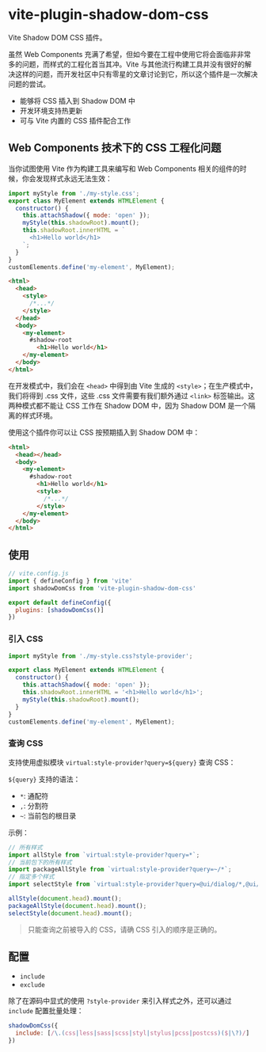 # vite-plugin-shadow-dom-css

Vite Shadow DOM CSS 插件。

虽然 Web Components 充满了希望，但如今要在工程中使用它将会面临非非常多的问题，而样式的工程化首当其冲。Vite 与其他流行构建工具并没有很好的解决这样的问题，而开发社区中只有零星的文章讨论到它，所以这个插件是一次解决问题的尝试。

- 能够将 CSS 插入到 Shadow DOM 中
- 开发环境支持热更新
- 可与 Vite 内置的 CSS 插件配合工作

## Web Components 技术下的 CSS 工程化问题

当你试图使用 Vite 作为构建工具来编写和 Web Components 相关的组件的时候，你会发现样式永远无法生效： 

```js
import myStyle from './my-style.css';
export class MyElement extends HTMLElement {
  constructor() {
    this.attachShadow({ mode: 'open' });
    myStyle(this.shadowRoot).mount();
    this.shadowRoot.innerHTML = `
      <h1>Hello world</h1>
    `;
  }
}
customElements.define('my-element', MyElement);
```

```html
<html>
  <head>
    <style>
      /*...*/
    </style>
  </head>
  <body>
    <my-element>
      #shadow-root
      	<h1>Hello world</h1>
    </my-element>
  </body>
</html>
```

在开发模式中，我们会在 `<head>` 中得到由 Vite 生成的 `<style>`；在生产模式中，我们将得到 .css 文件，这些 .css 文件需要有我们额外通过 `<link>` 标签输出。这两种模式都不能让 CSS 工作在 Shadow DOM 中，因为 Shadow DOM 是一个隔离的样式环境。

使用这个插件你可以让 CSS 按预期插入到 Shadow DOM 中：

```html
<html>
  <head></head>
  <body>
    <my-element>
      #shadow-root
      	<h1>Hello world</h1>
        <style>
          /*...*/
        </style>
    </my-element>
  </body>
</html>
```

## 使用

```js
// vite.config.js
import { defineConfig } from 'vite'
import shadowDomCss from 'vite-plugin-shadow-dom-css'

export default defineConfig({
  plugins: [shadowDomCss()]
})
```

### 引入 CSS

```js
import myStyle from './my-style.css?style-provider';

export class MyElement extends HTMLElement {
  constructor() {
    this.attachShadow({ mode: 'open' });
    this.shadowRoot.innerHTML = '<h1>Hello world</h1>';
    myStyle(this.shadowRoot).mount();
  }
}
customElements.define('my-element', MyElement);
```

### 查询 CSS

支持使用虚拟模块 `virtual:style-provider?query=${query}` 查询 CSS：

`${query}` 支持的语法：

* `*`: 通配符
* `,`: 分割符
* `~`: 当前包的根目录

示例：

```js
// 所有样式
import allStyle from `virtual:style-provider?query=*`;
// 当前包下的所有样式
import packageAllStyle from `virtual:style-provider?query=~/*`;
// 指定多个样式
import selectStyle from `virtual:style-provider?query=@ui/dialog/*,@ui/button/*`;

allStyle(document.head).mount();
packageAllStyle(document.head).mount();
selectStyle(document.head).mount();
```

> 只能查询之前被导入的 CSS，请确 CSS 引入的顺序是正确的。

## 配置

* `include`
* `exclude`

除了在源码中显式的使用 `?style-provider` 来引入样式之外，还可以通过 `include` 配置批量处理：

```js
shadowDomCss({
  include: [/\.(css|less|sass|scss|styl|stylus|pcss|postcss)($|\?)/]
})
```